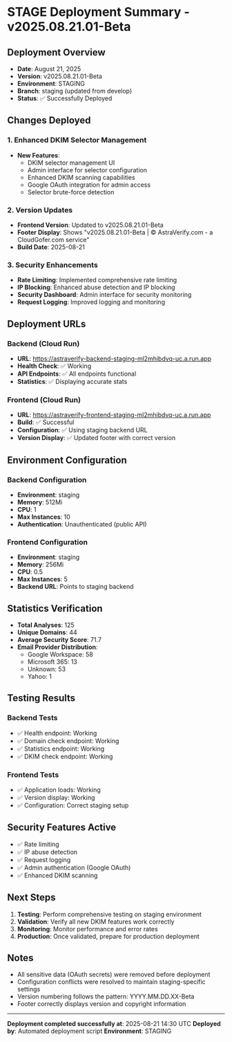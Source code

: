 # STAGE Deployment Summary - v2025.08.21.01-Beta

## Deployment Overview
- **Date**: August 21, 2025
- **Version**: v2025.08.21.01-Beta
- **Environment**: STAGING
- **Branch**: staging (updated from develop)
- **Status**: ✅ Successfully Deployed

## Changes Deployed

### 1. Enhanced DKIM Selector Management
- **New Features**:
  - DKIM selector management UI
  - Admin interface for selector configuration
  - Enhanced DKIM scanning capabilities
  - Google OAuth integration for admin access
  - Selector brute-force detection

### 2. Version Updates
- **Frontend Version**: Updated to v2025.08.21.01-Beta
- **Footer Display**: Shows "v2025.08.21.01-Beta | © AstraVerify.com - a CloudGofer.com service"
- **Build Date**: 2025-08-21

### 3. Security Enhancements
- **Rate Limiting**: Implemented comprehensive rate limiting
- **IP Blocking**: Enhanced abuse detection and IP blocking
- **Security Dashboard**: Admin interface for security monitoring
- **Request Logging**: Improved logging and monitoring

## Deployment URLs

### Backend (Cloud Run)
- **URL**: https://astraverify-backend-staging-ml2mhibdvq-uc.a.run.app
- **Health Check**: ✅ Working
- **API Endpoints**: ✅ All endpoints functional
- **Statistics**: ✅ Displaying accurate stats

### Frontend (Cloud Run)
- **URL**: https://astraverify-frontend-staging-ml2mhibdvq-uc.a.run.app
- **Build**: ✅ Successful
- **Configuration**: ✅ Using staging backend URL
- **Version Display**: ✅ Updated footer with correct version

## Environment Configuration

### Backend Configuration
- **Environment**: staging
- **Memory**: 512Mi
- **CPU**: 1
- **Max Instances**: 10
- **Authentication**: Unauthenticated (public API)

### Frontend Configuration
- **Environment**: staging
- **Memory**: 256Mi
- **CPU**: 0.5
- **Max Instances**: 5
- **Backend URL**: Points to staging backend

## Statistics Verification
- **Total Analyses**: 125
- **Unique Domains**: 44
- **Average Security Score**: 71.7
- **Email Provider Distribution**: 
  - Google Workspace: 58
  - Microsoft 365: 13
  - Unknown: 53
  - Yahoo: 1

## Testing Results

### Backend Tests
- ✅ Health endpoint: Working
- ✅ Domain check endpoint: Working
- ✅ Statistics endpoint: Working
- ✅ DKIM check endpoint: Working

### Frontend Tests
- ✅ Application loads: Working
- ✅ Version display: Working
- ✅ Configuration: Correct staging setup

## Security Features Active
- ✅ Rate limiting
- ✅ IP abuse detection
- ✅ Request logging
- ✅ Admin authentication (Google OAuth)
- ✅ Enhanced DKIM scanning

## Next Steps
1. **Testing**: Perform comprehensive testing on staging environment
2. **Validation**: Verify all new DKIM features work correctly
3. **Monitoring**: Monitor performance and error rates
4. **Production**: Once validated, prepare for production deployment

## Notes
- All sensitive data (OAuth secrets) were removed before deployment
- Configuration conflicts were resolved to maintain staging-specific settings
- Version numbering follows the pattern: YYYY.MM.DD.XX-Beta
- Footer correctly displays version and copyright information

---
**Deployment completed successfully at**: 2025-08-21 14:30 UTC
**Deployed by**: Automated deployment script
**Environment**: STAGING
